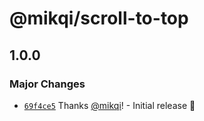 # @mikqi/scroll-to-top

## 1.0.0

### Major Changes

- [`69f4ce5`](https://github.com/mikqi/product-card-monorepo/commit/69f4ce57316a45b647bb149117e5d6d2819fbd96) Thanks [@mikqi](https://github.com/mikqi)! - Initial release 🥳
